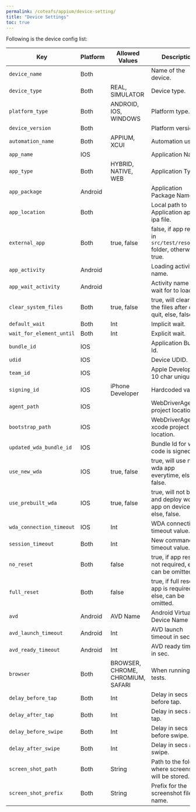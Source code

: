 ```yaml
---
permalink: /coteafs/appium/device-setting/
title: "Device Settings"
toc: true
---
```


Following is the device config list:

Key | Platform | Allowed Values | Description
----|----------|----------------|------------
`device_name` | Both | | Name of the device.
`device_type` | Both | REAL, SIMULATOR | Device type.
`platform_type` | Both | ANDROID, IOS, WINDOWS | Platform type.
`device_version` | Both | | Platform version.
`automation_name` | Both | APPIUM, XCUI | Automation used.
`app_name` | IOS | | Application Name
`app_type` | Both | HYBRID, NATIVE, WEB | Application Type.
`app_package` | Android | | Application Package Name.
`app_location` | Both | | Local path to Application apk or ipa file.
`external_app` | Both | true, false | false, if app resides in `src/test/resources` folder, otherwise, true.
`app_activity` | Android | | Loading activity name.
`app_wait_activity` | Android | | Activity name to wait for to load.
`clear_system_files` | Both | true, false | true, will clear all the files after driver quit, else, false.
`default_wait` | Both | Int | Implicit wait.
`wait_for_element_until` | Both | Int | Explicit wait.
`bundle_id` | IOS | | Application Bundle Id.
`udid` | IOS | | Device UDID.
`team_id` | IOS | | Apple Developer 10 char unique id.
`signing_id` | IOS | iPhone Developer | Hardcoded value.
`agent_path` | IOS | | WebDriverAgent project location.
`bootstrap_path` | IOS | | WebDriverAgent xcode project file location.
`updated_wda_bundle_id` | IOS | | Bundle Id for which code is signed.
`use_new_wda` | IOS | true, false | true, will use new wda app everytime, else false.
`use_prebuilt_wda` | IOS | true, false | true, will not build and deploy wda app on device, else, false.
`wda_connection_timeout` | IOS | Int | WDA connection timeout value.
`session_timeout` | Both | Int | New command timeout value.
`no_reset` | Both | false | true, if app reset is not required, else, can be omitted.
`full_reset` | Both | false | true, if full reset of app is required, else, can be omitted.
`avd` | Android | AVD Name | Android Virtual Device Name
`avd_launch_timeout` | Android | Int | AVD launch timeout in sec.
`avd_ready_timeout` | Android | Int | AVD ready timeout in sec.
`browser` | Both | BROWSER, CHROME, CHROMIUM, SAFARI | When running web tests.
`delay_before_tap` | Both | Int | Delay in secs before tap.
`delay_after_tap` | Both | Int | Delay in secs after tap.
`delay_before_swipe` | Both | Int | Delay in secs before swipe.
`delay_after_swipe` | Both | Int | Delay in secs after swipe.
`screen_shot_path` | Both | String | Path to the folder where screenshots will be stored.
`screen_shot_prefix` | Both | String | Prefix for the screenshot file name.

